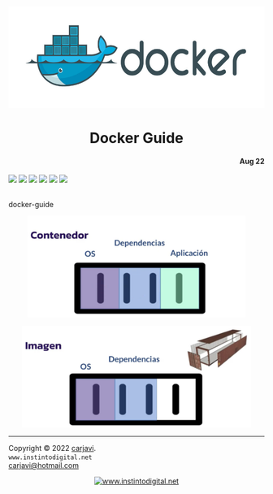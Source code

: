 <p align="center"><img src="https://raw.githubusercontent.com/carjavi/docker-guide/master/img/docker_logo.jpg" height="200" alt=" " /></p>

<h1 align="center">Docker Guide</h1> 
<h4 align="right">Aug 22</h4>

<img src="https://img.shields.io/badge/OS%20-Raspbian%20GNU%2FLinux%2011%20(bulleye)-yellowgreen">
<img src="https://img.shields.io/badge/OS-Linux%20GNU-yellowgreen">
<img src="https://img.shields.io/badge/OS-Windows%2011-blue">
<img src="https://img.shields.io/badge/Hardware-Raspberry%20ver%204-red">
<img src="https://img.shields.io/badge/Node%20-V18.7.0-green">
<img src="https://img.shields.io/badge/Python%20-V3.9.2-orange">

<br>
<br>

docker-guide

<p align="center"><img src="https://raw.githubusercontent.com/carjavi/docker-guide/master/img/contenedor.png" height="200" alt=" " /></p><p align="center"><img src="https://raw.githubusercontent.com/carjavi/docker-guide/master/img/image.png" height="200" alt=" " /></p>


---
Copyright &copy; 2022 [carjavi](https://github.com/carjavi). <br>
```www.instintodigital.net``` <br>
carjavi@hotmail.com <br>
<p align="center">
    <a href="https://instintodigital.net/" target="_blank"><img src="https://raw.githubusercontent.com/carjavi/docker-guide/master/img/developer.png" height="100" alt="www.instintodigital.net"></a>
</p>